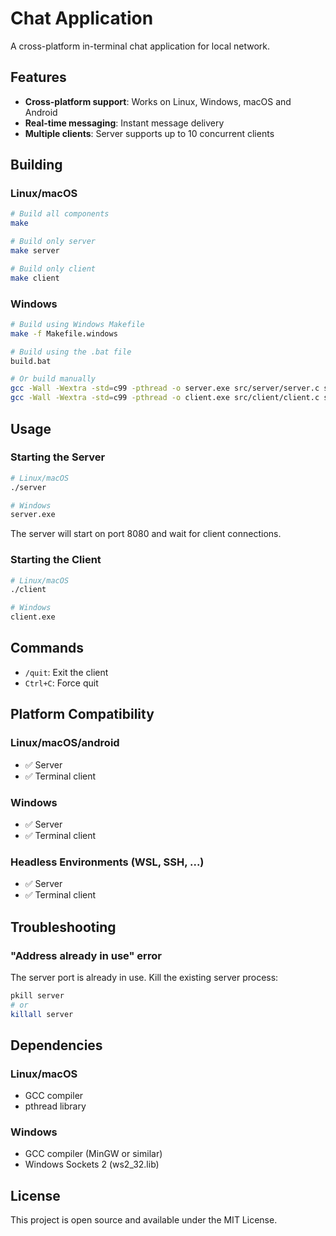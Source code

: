 # Chat Application

A cross-platform in-terminal chat application for local network.

## Features

- **Cross-platform support**: Works on Linux, Windows, macOS and Android
- **Real-time messaging**: Instant message delivery
- **Multiple clients**: Server supports up to 10 concurrent clients

## Building

### Linux/macOS

```bash
# Build all components
make

# Build only server
make server

# Build only client 
make client
```

### Windows

```bash
# Build using Windows Makefile
make -f Makefile.windows

# Build using the .bat file
build.bat

# Or build manually
gcc -Wall -Wextra -std=c99 -pthread -o server.exe src/server/server.c src/print_functions.c -Iinclude -lws2_32
gcc -Wall -Wextra -std=c99 -pthread -o client.exe src/client/client.c src/print_functions.c -Iinclude -lws2_32
```

## Usage

### Starting the Server

```bash
# Linux/macOS
./server

# Windows
server.exe
```

The server will start on port 8080 and wait for client connections.

### Starting the Client

```bash
# Linux/macOS
./client

# Windows
client.exe
```

## Commands

-  `/quit`: Exit the client
- `Ctrl+C`: Force quit

## Platform Compatibility

### Linux/macOS/android
- ✅ Server
- ✅ Terminal client

### Windows
- ✅ Server
- ✅ Terminal client

### Headless Environments (WSL, SSH, ...)
- ✅ Server
- ✅ Terminal client

## Troubleshooting

### "Address already in use" error
The server port is already in use. Kill the existing server process:
```bash
pkill server
# or
killall server
```

## Dependencies

### Linux/macOS
- GCC compiler
- pthread library

### Windows
- GCC compiler (MinGW or similar)
- Windows Sockets 2 (ws2_32.lib)

## License

This project is open source and available under the MIT License. 
